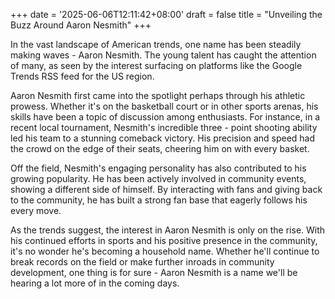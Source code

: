 +++
date = '2025-06-06T12:11:42+08:00'
draft = false
title = "Unveiling the Buzz Around Aaron Nesmith"
+++

In the vast landscape of American trends, one name has been steadily making waves - Aaron Nesmith. The young talent has caught the attention of many, as seen by the interest surfacing on platforms like the Google Trends RSS feed for the US region. 

Aaron Nesmith first came into the spotlight perhaps through his athletic prowess. Whether it's on the basketball court or in other sports arenas, his skills have been a topic of discussion among enthusiasts. For instance, in a recent local tournament, Nesmith's incredible three - point shooting ability led his team to a stunning comeback victory. His precision and speed had the crowd on the edge of their seats, cheering him on with every basket.

Off the field, Nesmith's engaging personality has also contributed to his growing popularity. He has been actively involved in community events, showing a different side of himself. By interacting with fans and giving back to the community, he has built a strong fan base that eagerly follows his every move.

As the trends suggest, the interest in Aaron Nesmith is only on the rise. With his continued efforts in sports and his positive presence in the community, it's no wonder he's becoming a household name. Whether he'll continue to break records on the field or make further inroads in community development, one thing is for sure - Aaron Nesmith is a name we'll be hearing a lot more of in the coming days.